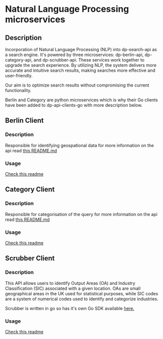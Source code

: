 # Natural Language Processing microservices 

## Description 
Incorporation of Natural Language Processing (NLP) into dp-search-api as a search engine. It's powered by three microservices: dp-berlin-api, dp-category-api, and dp-scrubber-api. 
These services work together to upgrade the search experience. By utilizing NLP, the system delivers more accurate and intuitive search results, making searches more effective and user-friendly.

Our aim is to optimize search results without compromising the current functionality.

Berlin and Category are python microservices which is why their Go clients have been added to dp-api-clients-go with more description below. 

## Berlin Client

### Description

Responsible for identifying geospational data for more information on the api read [this README.md](https://github.com/ONSdigital/dp-nlp-berlin-api/blob/develop/README.md)

### Usage

[Check this readme](berlin/README.md)

## Category Client

### Description

Responsible for categorisation of the query for more information on the api read [this README.md](https://github.com/ONSdigital/dp-nlp-category-api#readme)

### Usage

[Check this readme](category/README.md)


## Scrubber Client

### Description

This API allows users to identify Output Areas (OA) and Industry Classification (SIC) associated with a given location. OAs are small geographical areas in the UK used for statistical purposes, while SIC codes are a system of numerical codes used to identify and categorize industries. 


Scrubber is written in go so has it's own Go SDK available [here.](https://github.com/ONSdigital/dp-search-scrubber-api#readme)

### Usage

[Check this readme](category/README.md)